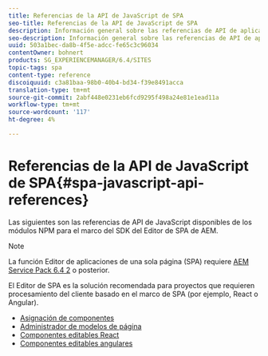 ```yaml
---
title: Referencias de la API de JavaScript de SPA
seo-title: Referencias de la API de JavaScript de SPA
description: Información general sobre las referencias de API de aplicación de una sola página
seo-description: Información general sobre las referencias de API de aplicación de una sola página
uuid: 503a1bec-da8b-4f5e-adcc-fe65c3c96034
contentOwner: bohnert
products: SG_EXPERIENCEMANAGER/6.4/SITES
topic-tags: spa
content-type: reference
discoiquuid: c3a81baa-98b0-40b4-bd34-f39e8491acca
translation-type: tm+mt
source-git-commit: 2abf448e0231eb6fcd9295f498a24e81e1ead11a
workflow-type: tm+mt
source-wordcount: '117'
ht-degree: 4%

---
```



# Referencias de la API de JavaScript de SPA{#spa-javascript-api-references}

Las siguientes son las referencias de API de JavaScript disponibles de los módulos NPM para el marco del SDK del Editor de SPA de AEM.

>[!NOTE]
>La función Editor de aplicaciones de una sola página (SPA) requiere [AEM Service Pack 6.4 2](https://helpx.adobe.com/experience-manager/6-4/release-notes/sp-release-notes.html) o posterior.
>
>El Editor de SPA es la solución recomendada para proyectos que requieren procesamiento del cliente basado en el marco de SPA (por ejemplo, React o Angular).

* [Asignación de componentes](https://www.npmjs.com/package/@adobe/cq-spa-component-mapping)
* [Administrador de modelos de página](https://www.npmjs.com/package/@adobe/cq-spa-page-model-manager)
* [Componentes editables React](https://www.npmjs.com/package/@adobe/cq-react-editable-components)
* [Componentes editables angulares](https://www.npmjs.com/package/@adobe/cq-angular-editable-components)